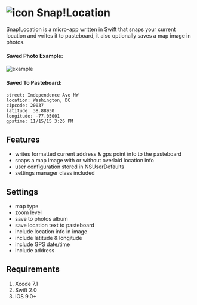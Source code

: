 # ![icon](https://raw.githubusercontent.com/ziligy/SnapLocation/master/snapLocation-github.png "icon") Snap!Location

Snap!Location is a micro-app written in Swift that snaps your current location and writes it to pasteboard, it also optionally saves a map image in photos.

#### Saved Photo Example:
![example](https://raw.githubusercontent.com/ziligy/SnapLocation/master/SnapLocationPhotoExample.jpg "example")


#### Saved To Pasteboard:
```
street: Independence Ave NW
location: Washington, DC
zipcode: 20037
latitude: 38.88930
longitude: -77.05001
gpstime: 11/15/15 3:26 PM 
```

## Features
- writes formatted current address & gps point info to the pasteboard
- snaps a map image with or without overlaid location info
- user configuration stored in NSUserDefaults
- settings manager class included

## Settings
- map type
- zoom level
- save to photos album
- save location text to pasteboard
- include location info in image
- include latitude & longitude
- include GPS date/time
- include address

## Requirements
1. Xcode 7.1
2. Swift 2.0
3. iOS 9.0+

